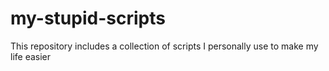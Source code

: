 # my-stupid-scripts
This  repository includes a collection of scripts I personally  use to make  my life easier
